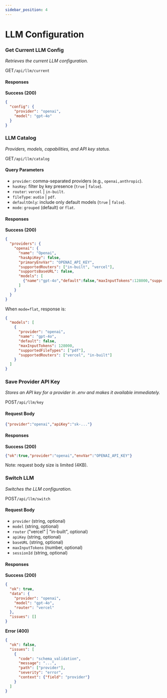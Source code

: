 ```yaml
---
sidebar_position: 4
---
```


# LLM Configuration

### Get Current LLM Config
*Retrieves the current LLM configuration.*

<p class="api-endpoint-header"><span class="api-method get">GET</span><code>/api/llm/current</code></p>

#### Responses
**Success (200)**
```json
{
  "config": {
    "provider": "openai",
    "model": "gpt-4o"
  }
}
```

### LLM Catalog
*Providers, models, capabilities, and API key status.*

<p class="api-endpoint-header"><span class="api-method get">GET</span><code>/api/llm/catalog</code></p>

#### Query Parameters
- `provider`: comma-separated providers (e.g., `openai,anthropic`).
- `hasKey`: filter by key presence (`true` | `false`).
- `router`: `vercel` | `in-built`.
- `fileType`: `audio` | `pdf`.
- `defaultOnly`: include only default models (`true` | `false`).
- `mode`: `grouped` (default) or `flat`.

#### Responses
**Success (200)**
```json
{
  "providers": {
    "openai": {
      "name": "Openai",
      "hasApiKey": false,
      "primaryEnvVar": "OPENAI_API_KEY",
      "supportedRouters": ["in-built", "vercel"],
      "supportsBaseURL": false,
      "models": [
        {"name":"gpt-4o","default":false,"maxInputTokens":128000,"supportedFileTypes":["pdf"]}
      ]
    }
  }
}
```

When `mode=flat`, response is:
```json
{
  "models": [
    {
      "provider": "openai",
      "name": "gpt-4o",
      "default": false,
      "maxInputTokens": 128000,
      "supportedFileTypes": ["pdf"],
      "supportedRouters": ["vercel", "in-built"]
    }
  ]
}
```

### Save Provider API Key
*Stores an API key for a provider in .env and makes it available immediately.*

<p class="api-endpoint-header"><span class="api-method post">POST</span><code>/api/llm/key</code></p>

#### Request Body
```json
{"provider":"openai","apiKey":"sk-..."}
```

#### Responses
**Success (200)**
```json
{"ok":true,"provider":"openai","envVar":"OPENAI_API_KEY"}
```

Note: request body size is limited (4KB).

### Switch LLM
*Switches the LLM configuration.*

<p class="api-endpoint-header"><span class="api-method post">POST</span><code>/api/llm/switch</code></p>

#### Request Body
- `provider` (string, optional)
- `model` (string, optional)
- `router` ("vercel" | "in-built", optional)
- `apiKey` (string, optional)
- `baseURL` (string, optional)
- `maxInputTokens` (number, optional)
- `sessionId` (string, optional)

#### Responses

**Success (200)**
```json
{
  "ok": true,
  "data": {
    "provider": "openai",
    "model": "gpt-4o",
    "router": "vercel"
  },
  "issues": []
}
```

**Error (400)**
```json
{
  "ok": false,
  "issues": [
    {
      "code": "schema_validation",
      "message": "...",
      "path": ["provider"],
      "severity": "error",
      "context": {"field": "provider"}
    }
  ]
}
```
